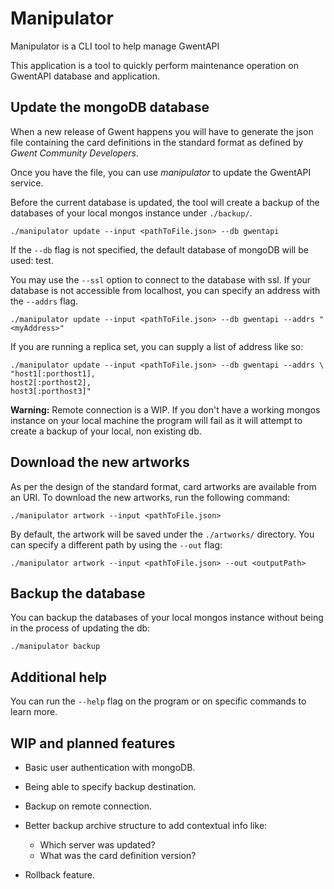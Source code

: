 # Manipulator
Manipulator is a CLI tool to help manage GwentAPI

This application is a tool to quickly perform maintenance operation on GwentAPI database and application.

## Update the mongoDB database

When a new release of Gwent happens you will have to generate the json file containing the card definitions in the standard format as defined by *Gwent Community Developers*.

Once you have the file, you can use *manipulator* to update the GwentAPI service.

Before the current database is updated, the tool will create a backup of the databases of your local mongos instance under ``./backup/``.

``./manipulator update --input <pathToFile.json> --db gwentapi``

If the ``--db`` flag is not specified, the default database of mongoDB will be used: test.

You may use the ``--ssl`` option to connect to the database with ssl. If your database is not accessible from localhost, you can specify an address with the ``--addrs`` flag.

``./manipulator update --input <pathToFile.json> --db gwentapi --addrs "<myAddress>"``

If you are running a replica set, you can supply a list of address like so:

```
./manipulator update --input <pathToFile.json> --db gwentapi --addrs \
"host1[:porthost1],
host2[:porthost2],
host3[:porthost3]"
```

**Warning:** Remote connection is a WIP. If you don't have a working mongos instance on your local machine the program will fail as it will attempt to create a backup of your local, non existing db.

## Download the new artworks

As per the design of the standard format, card artworks are available from an URI. To download the new artworks, run the following command:

``./manipulator artwork --input <pathToFile.json>``

By default, the artwork will be saved under the ``./artworks/`` directory. You can specify a different path by using the ``--out`` flag:

``./manipulator artwork --input <pathToFile.json> --out <outputPath>``

## Backup the database

You can backup the databases of your local mongos instance without being in the process of updating the db:

``./manipulator backup``

## Additional help

You can run the ``--help`` flag on the program or on specific commands to learn more.

## WIP and planned features

* Basic user authentication with mongoDB.
* Being able to specify backup destination.
* Backup on remote connection.
* Better backup archive structure to add contextual info like:
    
    * Which server was updated?
    * What was the card definition version?
* Rollback feature.